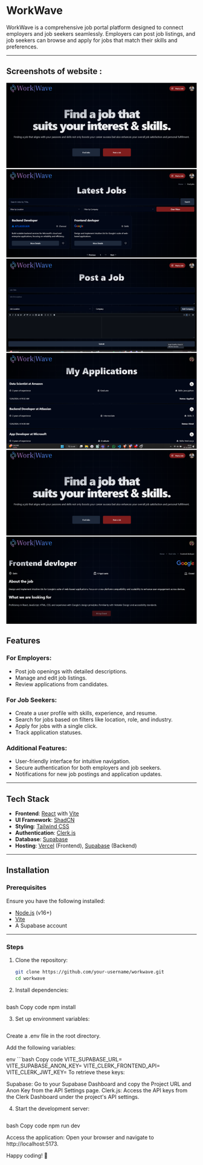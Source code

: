 # WorkWave

WorkWave is a comprehensive job portal platform designed to connect employers and job seekers seamlessly. Employers can post job listings, and job seekers can browse and apply for jobs that match their skills and preferences.

---
## Screenshots of website : 

![Screenshots](https://github.com/arpit2212/Work-Wave/blob/master/public/companies/Screenshot%202024-12-07%20001547.png)
![Screenshots](https://github.com/arpit2212/Work-Wave/blob/master/public/companies/Screenshot%202024-12-07%20002559.png)
![Screenshots](https://github.com/arpit2212/Work-Wave/blob/master/public/companies/Screenshot%202024-12-07%20002607.png)
![Screenshots](https://github.com/arpit2212/Work-Wave/blob/master/public/companies/Screenshot%202024-12-07%20002619.png)
![Screenshots](https://github.com/arpit2212/Work-Wave/blob/master/public/companies/Screenshot%202024-12-07%20001547.png)
![Screenshots](https://github.com/arpit2212/Work-Wave/blob/master/public/companies/Screenshot%202024-12-07%20002634.png)


## Features

### For Employers:
- Post job openings with detailed descriptions.
- Manage and edit job listings.
- Review applications from candidates.

### For Job Seekers:
- Create a user profile with skills, experience, and resume.
- Search for jobs based on filters like location, role, and industry.
- Apply for jobs with a single click.
- Track application statuses.

### Additional Features:
- User-friendly interface for intuitive navigation.
- Secure authentication for both employers and job seekers.
- Notifications for new job postings and application updates.

---

## Tech Stack

- **Frontend**: [React](https://reactjs.org/) with [Vite](https://vitejs.dev/)
- **UI Framework**: [ShadCN](https://shadcn.dev/)
- **Styling**: [Tailwind CSS](https://tailwindcss.com/)
- **Authentication**: [Clerk.js](https://clerk.dev/)
- **Database**: [Supabase](https://supabase.com/)
- **Hosting**: [Vercel](https://vercel.com/) (Frontend), [Supabase](https://supabase.com/) (Backend)

---

## Installation

### Prerequisites

Ensure you have the following installed:
- [Node.js](https://nodejs.org/) (v16+)
- [Vite](https://vitejs.dev/)
- A Supabase account

---

### Steps

1. Clone the repository:
   ```bash
   git clone https://github.com/your-username/workwave.git
   cd workwave


2. Install dependencies:
   ```bash
bash
Copy code
npm install


3. Set up environment variables:
    ```bash
Create a .env file in the root directory.

Add the following variables:

env
    ```bash
Copy code
VITE_SUPABASE_URL=<Your Supabase Project URL>
VITE_SUPABASE_ANON_KEY=<Your Supabase Public Anon Key>
VITE_CLERK_FRONTEND_API=<Your Clerk Frontend API Key>
VITE_CLERK_JWT_KEY=<Your Clerk JWT Key>
To retrieve these keys:

Supabase: Go to your Supabase Dashboard and copy the Project URL and Anon Key from the API Settings page.
Clerk.js: Access the API keys from the Clerk Dashboard under the project's API settings.

4. Start the development server:
    ```bash
bash
Copy code
npm run dev

Access the application: Open your browser and navigate to http://localhost:5173.

Happy coding! 🚀